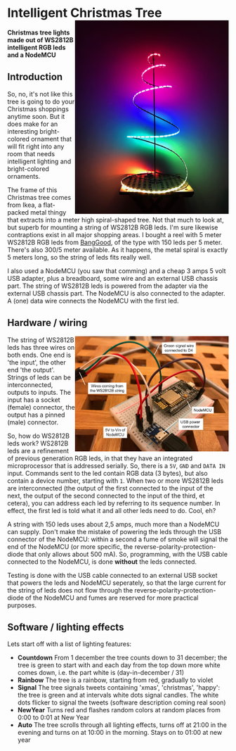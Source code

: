 # Intelligent Christmas Tree <img src="ledtree.jpg" width="350" align="right"> 
**Christmas tree lights made out of WS2812B intelligent RGB leds and a NodeMCU**

## Introduction

So, no, it's not like this tree is going to do your Christmas shoppings anytime soon. But it does make for an interesting bright-colored ornament that will fit right into any room that needs intelligent lighting and bright-colored ornaments.

The frame of this Christmas tree comes from Ikea, a flat-packed metal thingy that extracts into a meter high spiral-shaped tree. Not that much to look at, but superb for mounting a string of WS2812B RGB leds. I'm sure likewise contraptions exist in all major shopping areas. I bought a reel with 5 meter WS2812B RGB leds from [BangGood](https://www.banggood.com/5M-45W-150SMD-WS2812B-LED-RGB-Colorful-Strip-Light-Waterproof-IP65-WhiteBlack-PCB-DC5V-p-1035640.html?rmmds=search&cur_warehouse=CN), of the type with 150 leds per 5 meter. There's also 300/5 meter available. As it happens, the metal spiral is exactly 5 meters long, so the string of leds fits really well.

I also used a NodeMCU (you saw that comming) and a cheap 3 amps 5 volt USB adapter, plus a breadboard, some wire and an external USB chassis part. The string of WS2812B leds is powered from the adapter via the external USB chassis part. The NodeMCU is also connected to the adapter. A (one) data wire connects the NodeMCU with the first led.

## Hardware / wiring
<img src="wiring-diagram-xmastree.jpg" width="350" align="right"> The string of WS2812B leds has three wires on both ends. One end is 'the input', the other end 'the output'. Strings of leds can be interconnected, outputs to inputs. The input has a socket (female) connector, the output has a pinned (male) connector. 

So, how do WS2812B leds work? WS2812B leds are a refinement of previous generation RGB leds, in that they have an integrated microprocessor that is addressed serially. So, there is a `5V`, `GND` and `DATA IN` input. Commands sent to the led contain RGB data (3 bytes), but also contain a device number, starting with `1`. When two or more WS2812B leds are interconnected (the output of the first connected to the input of the next, the output of the second connected to the input of the third, et cetera), you can address each led by referring to its sequence number. In effect, the first led is told what it and all other leds need to do. Cool, eh?

A string with 150 leds uses about 2,5 amps, much more than a NodeMCU can supply. Don't make the mistake of powering the leds through the USB connector of the NodeMCU: within a second a fume of smoke will signal the end of the NodeMCU (or more specific, the reverse-polarity-protection-diode that only allows about 500 mA). So, programming, with the USB cable connected to the NodeMCU, is done **without** the leds connected. 

Testing is done with the USB cable connected to an external USB socket that powers the leds and NodeMCU seperately, so that the large current for the string of leds does not flow through the reverse-polarity-protection-diode of the NodeMCU and fumes are reserved for more practical purposes.

## Software / lighting effects
Lets start off with a list of lighting features:
* **Countdown** From 1 december the tree counts down to 31 december; the tree is green to start with and each day from the top down more white comes down, i.e. the part white is (day-in-december / 31)
* **Rainbow** The tree is a rainbow, starting from red, gradually to violet
* **Signal** The tree signals tweets containing 'xmas', 'christmas', 'happy': the tree is green and at intervals white dots signal candles. The white dots flicker to signal the tweets
(software description coming real soon)
* **NewYear** Turns red and flashes random colors at random places from 0:00 to 0:01 at New Year
* **Auto** The tree scrolls through all lighting effects, turns off at 21:00 in the evening and turns on at 10:00 in the morning. Stays on to 01:00 at new year

